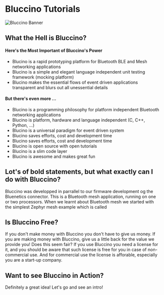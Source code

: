 # Bluccino Tutorials

![Bluccino Banner](https://user-images.githubusercontent.com/39674928/145687742-748bacf8-e285-45de-ac3b-af922959222a.jpg)


## What the Hell is Bluccino?

#### Here's the Most Important of Bluccino's Power

* Blucino is a rapid prototyping platform for Bluetooth BLE and Mesh networking applications
* Blucino is a simple and elegant language independent unit testing framework (mocking platform)
* Blucino makes the essential flows of event driven applications transparent and blurs out all unessential details

#### But there's even more ...

* Blucino is a programming philosophy for platform independent Bluetooth networking applications
* Blucino is platform, hardware and language independent (C, C++, Python, ...)
* Blucino is a universal paradigm for event driven system
* Blucino saves efforts, cost and development time
* Blucino saves efforts, cost and development time
* Blucino is open source with open tutorials
* Blucino is a slim code layer
* Blucino is awesome and makes great fun

## Lot's of bold statements, but what exactly can I do with Bluccino?

Bluccino was developped in parrallel to our firmware development og the Bluenetics connector.
This is a Bluetooth mesh application, running on one or two processors. When we learnt about Bluetooth mesh we started with the simplest Zephyr mesh example which is called 

## Is Bluccino Free?

If you don't make money with Bluccino you don't have to give us money. If you are making money with Bluccino, give us a little back for the value we provide you! Does this seem fair? If you use Bluccino you need a license for it, and you should be aware that such license is free for you in case of non-commercial use. And for commercial use the license is afforable, especially you are a start-up company.  

## Want to see Bluccino in Action?

Definitely a great idea! Let's go and see an intro!

